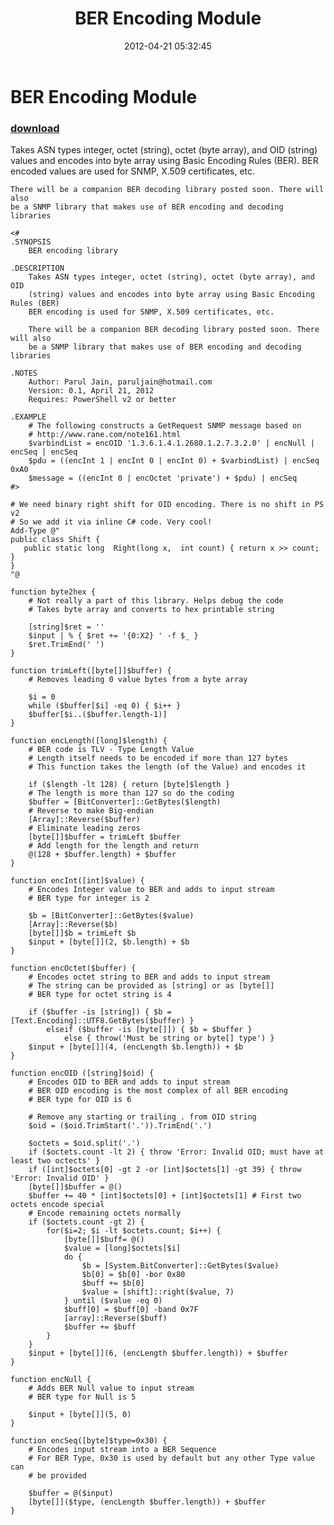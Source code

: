 ﻿---
pid:            3379
parent:         0
children:       
poster:         Parul Jain
title:          BER Encoding Module
date:           2012-04-21 05:32:45
description:    Takes ASN types integer, octet (string), octet (byte array), and OID (string) values and encodes into byte array using Basic Encoding Rules (BER). BER encoded values are used for SNMP, X.509 certificates, etc.

    There will be a companion BER decoding library posted soon. There will also
    be a SNMP library that makes use of BER encoding and decoding libraries

format:         posh
---

# BER Encoding Module

### [download](3379.ps1)  

Takes ASN types integer, octet (string), octet (byte array), and OID (string) values and encodes into byte array using Basic Encoding Rules (BER). BER encoded values are used for SNMP, X.509 certificates, etc.

    There will be a companion BER decoding library posted soon. There will also
    be a SNMP library that makes use of BER encoding and decoding libraries


```posh
<#
.SYNOPSIS
    BER encoding library

.DESCRIPTION
    Takes ASN types integer, octet (string), octet (byte array), and OID
    (string) values and encodes into byte array using Basic Encoding Rules (BER)
    BER encoding is used for SNMP, X.509 certificates, etc.

    There will be a companion BER decoding library posted soon. There will also
    be a SNMP library that makes use of BER encoding and decoding libraries

.NOTES
    Author: Parul Jain, paruljain@hotmail.com
    Version: 0.1, April 21, 2012
    Requires: PowerShell v2 or better

.EXAMPLE
    # The following constructs a GetRequest SNMP message based on
    # http://www.rane.com/note161.html
    $varbindList = encOID '1.3.6.1.4.1.2680.1.2.7.3.2.0' | encNull | encSeq | encSeq
    $pdu = ((encInt 1 | encInt 0 | encInt 0) + $varbindList) | encSeq 0xA0
    $message = ((encInt 0 | encOctet 'private') + $pdu) | encSeq
#>

# We need binary right shift for OID encoding. There is no shift in PS v2
# So we add it via inline C# code. Very cool!
Add-Type @"
public class Shift {
   public static long  Right(long x,  int count) { return x >> count; }
}                    
"@

function byte2hex {
    # Not really a part of this library. Helps debug the code
    # Takes byte array and converts to hex printable string

    [string]$ret = ''
    $input | % { $ret += '{0:X2} ' -f $_ }
    $ret.TrimEnd(' ')
}

function trimLeft([byte[]]$buffer) {
    # Removes leading 0 value bytes from a byte array

    $i = 0
    while ($buffer[$i] -eq 0) { $i++ } 
    $buffer[$i..($buffer.length-1)]
}

function encLength([long]$length) {
    # BER code is TLV - Type Length Value
    # Length itself needs to be encoded if more than 127 bytes
    # This function takes the length (of the Value) and encodes it

    if ($length -lt 128) { return [byte]$length }
    # The length is more than 127 so do the coding
    $buffer = [BitConverter]::GetBytes($length)
    # Reverse to make Big-endian
    [Array]::Reverse($buffer)
    # Eliminate leading zeros
    [byte[]]$buffer = trimLeft $buffer
    # Add length for the length and return
    @(128 + $buffer.length) + $buffer
}

function encInt([int]$value) {
    # Encodes Integer value to BER and adds to input stream
    # BER type for integer is 2

    $b = [BitConverter]::GetBytes($value)
    [Array]::Reverse($b)
    [byte[]]$b = trimLeft $b
    $input + [byte[]](2, $b.length) + $b
}

function encOctet($buffer) {
    # Encodes octet string to BER and adds to input stream
    # The string can be provided as [string] or as [byte[]]
    # BER type for octet string is 4

    if ($buffer -is [string]) { $b = [Text.Encoding]::UTF8.GetBytes($buffer) }
        elseif ($buffer -is [byte[]]) { $b = $buffer }
            else { throw('Must be string or byte[] type') }
    $input + [byte[]](4, (encLength $b.length)) + $b
}

function encOID ([string]$oid) {
    # Encodes OID to BER and adds to input stream
    # BER OID encoding is the most complex of all BER encoding
    # BER type for OID is 6

    # Remove any starting or trailing . from OID string
    $oid = ($oid.TrimStart('.')).TrimEnd('.')
    
    $octets = $oid.split('.')
    if ($octets.count -lt 2) { throw 'Error: Invalid OID; must have at least two octects' }
    if ([int]$octets[0] -gt 2 -or [int]$octets[1] -gt 39) { throw 'Error: Invalid OID' }
    [byte[]]$buffer = @()
    $buffer += 40 * [int]$octets[0] + [int]$octets[1] # First two octets encode special
    # Encode remaining octets normally
    if ($octets.count -gt 2) {
        for($i=2; $i -lt $octets.count; $i++) {
            [byte[]]$buff= @()
            $value = [long]$octets[$i]
            do {
                $b = [System.BitConverter]::GetBytes($value)
                $b[0] = $b[0] -bor 0x80
                $buff += $b[0]
                $value = [shift]::right($value, 7)
            } until ($value -eq 0)
            $buff[0] = $buff[0] -band 0x7F
            [array]::Reverse($buff)
            $buffer += $buff
        }
    }
    $input + [byte[]](6, (encLength $buffer.length)) + $buffer
}

function encNull {
    # Adds BER Null value to input stream
    # BER type for Null is 5

    $input + [byte[]](5, 0)
}

function encSeq([byte]$type=0x30) {
    # Encodes input stream into a BER Sequence
    # For BER Type, 0x30 is used by default but any other Type value can
    # be provided

    $buffer = @($input)
    [byte[]]($type, (encLength $buffer.length)) + $buffer
}
        
```
